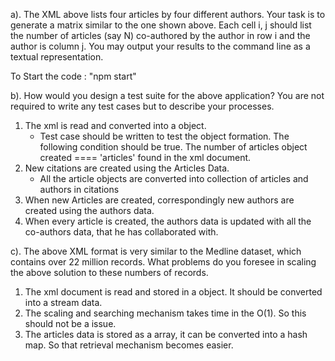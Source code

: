 a).	The	XML	above	lists	four	articles	by	four	different	authors.	Your	task	is	to
generate	a	matrix	similar	to	the	one	shown	above.	Each	cell	i,	j should	list	the
number	of	articles	(say	N)	co-authored	by	the	author	in	row	i and	the	author	is
column	j.	 You	may	output	your	results	to	the	command	line	as	a	textual
representation.

To Start the code : "npm start"


b).	How	would	you	design	a	test	suite	for	the	above	application?	You	are	not
required	to	write	any	test	cases	but	to	describe	your	processes.

1. The xml is read and converted into a object.
    - Test case should be written to test the object formation. The following condition should be true.
        The number of articles object created ==== 'articles' found in the xml document.
2. New citations are created using the Articles Data.
    - All the article objects are converted into collection of articles and authors in citations
3. When new Articles are created, correspondingly new authors are created using the authors data.
4. When every article is created, the authors data is updated with all the co-authors data, that he has collaborated with.


c).	The	above	XML	format	is	very	similar	to	the	Medline	dataset,	which	contains
over	22	million	records.	What	problems	do	you	foresee	in	scaling	the	above
solution	to	these	numbers of	records.

1. The xml document is read and stored in a object. It should be converted into a stream data.
2. The scaling and searching mechanism takes time in the O(1). So this should not be a issue.
3. The articles data is stored as a array, it can be converted into a hash map. So that retrieval mechanism becomes easier.
